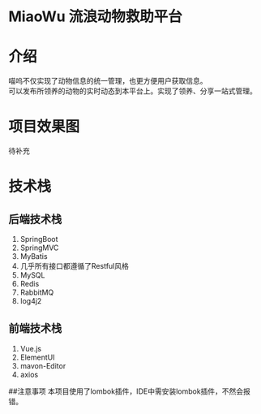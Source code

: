 # MiaoWu 流浪动物救助平台
# 介绍
喵呜不仅实现了动物信息的统一管理，也更方便用户获取信息。  
可以发布所领养的动物的实时动态到本平台上。实现了领养、分享一站式管理。
# 项目效果图
待补充

# 技术栈
## 后端技术栈
1. SpringBoot  
2. SpringMVC  
3. MyBatis  
4. 几乎所有接口都遵循了Restful风格  
5. MySQL  
6. Redis  
7. RabbitMQ  
8. log4j2

## 前端技术栈
1. Vue.js  
2. ElementUI
3. mavon-Editor
4. axios

##注意事项
本项目使用了lombok插件，IDE中需安装lombok插件，不然会报错。